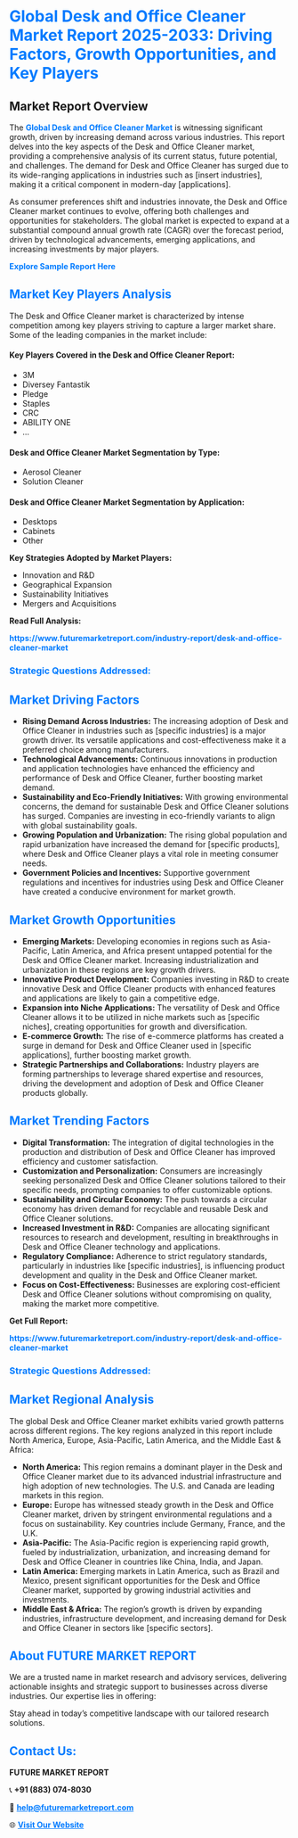 <h1 style="color: #007BFF;">Global Desk and Office Cleaner Market Report 2025-2033: Driving Factors, Growth Opportunities, and Key Players</h1>

<section id="overview">
<h2>Market Report Overview</h2>
<p>The <a href="https://www.futuremarketreport.com/industry-report/desk-and-office-cleaner-market" style="color: #007BFF; text-decoration: none;"><strong>Global Desk and Office Cleaner Market</strong></a> is witnessing significant growth, driven by increasing demand across various industries. This report delves into the key aspects of the Desk and Office Cleaner market, providing a comprehensive analysis of its current status, future potential, and challenges. The demand for Desk and Office Cleaner has surged due to its wide-ranging applications in industries such as [insert industries], making it a critical component in modern-day [applications].</p>
<p>As consumer preferences shift and industries innovate, the Desk and Office Cleaner market continues to evolve, offering both challenges and opportunities for stakeholders. The global market is expected to expand at a substantial compound annual growth rate (CAGR) over the forecast period, driven by technological advancements, emerging applications, and increasing investments by major players.</p>
</section>

<section id="overview">
<p><a href="https://www.futuremarketreport.com/request-sample/reportId=98288" style="color: #007BFF; text-decoration: none;"><strong>Explore Sample Report Here</strong></a></p>
</section>

<section id="key-players">
<h2 style="color: #007BFF;">Market Key Players Analysis</h2>
<p>The Desk and Office Cleaner market is characterized by intense competition among key players striving to capture a larger market share. Some of the leading companies in the market include:</p>
<h4>Key Players Covered in the Desk and Office Cleaner Report:</h4>
<ul><li>3M</li><li>Diversey Fantastik</li><li>Pledge</li><li>Staples</li><li>CRC</li><li>ABILITY ONE</li><li>...</li></ul>
<h4>Desk and Office Cleaner Market Segmentation by Type:</h4>
<ul><li>Aerosol Cleaner</li><li>Solution Cleaner</li></ul>

<h4>Desk and Office Cleaner Market Segmentation by Application:</h4>
<ul><li>Desktops</li><li>Cabinets</li><li>Other</li></ul>
<p><strong>Key Strategies Adopted by Market Players:</strong></p>
<ul>
<li>Innovation and R&D</li>
<li>Geographical Expansion</li>
<li>Sustainability Initiatives</li>
<li>Mergers and Acquisitions</li>
</ul>
</section>

<section>
<p><strong>Read Full Analysis: </strong></p><a href="https://www.futuremarketreport.com/industry-report/desk-and-office-cleaner-market" style="color: #007BFF; text-decoration: none;"><strong>https://www.futuremarketreport.com/industry-report/desk-and-office-cleaner-market</strong></a>
<h3 style="color: #007BFF;">Strategic Questions Addressed:</h3>
</section>

<section id="driving-factors">
<h2 style="color: #007BFF;">Market Driving Factors</h2>
<ul>
<li><strong>Rising Demand Across Industries:</strong> The increasing adoption of Desk and Office Cleaner in industries such as [specific industries] is a major growth driver. Its versatile applications and cost-effectiveness make it a preferred choice among manufacturers.</li>
<li><strong>Technological Advancements:</strong> Continuous innovations in production and application technologies have enhanced the efficiency and performance of Desk and Office Cleaner, further boosting market demand.</li>
<li><strong>Sustainability and Eco-Friendly Initiatives:</strong> With growing environmental concerns, the demand for sustainable Desk and Office Cleaner solutions has surged. Companies are investing in eco-friendly variants to align with global sustainability goals.</li>
<li><strong>Growing Population and Urbanization:</strong> The rising global population and rapid urbanization have increased the demand for [specific products], where Desk and Office Cleaner plays a vital role in meeting consumer needs.</li>
<li><strong>Government Policies and Incentives:</strong> Supportive government regulations and incentives for industries using Desk and Office Cleaner have created a conducive environment for market growth.</li>
</ul>
</section>

<section id="growth-opportunities">
<h2 style="color: #007BFF;">Market Growth Opportunities</h2>
<ul>
<li><strong>Emerging Markets:</strong> Developing economies in regions such as Asia-Pacific, Latin America, and Africa present untapped potential for the Desk and Office Cleaner market. Increasing industrialization and urbanization in these regions are key growth drivers.</li>
<li><strong>Innovative Product Development:</strong> Companies investing in R&D to create innovative Desk and Office Cleaner products with enhanced features and applications are likely to gain a competitive edge.</li>
<li><strong>Expansion into Niche Applications:</strong> The versatility of Desk and Office Cleaner allows it to be utilized in niche markets such as [specific niches], creating opportunities for growth and diversification.</li>
<li><strong>E-commerce Growth:</strong> The rise of e-commerce platforms has created a surge in demand for Desk and Office Cleaner used in [specific applications], further boosting market growth.</li>
<li><strong>Strategic Partnerships and Collaborations:</strong> Industry players are forming partnerships to leverage shared expertise and resources, driving the development and adoption of Desk and Office Cleaner products globally.</li>
</ul>
</section>

<section id="trending-factors">
<h2 style="color: #007BFF;">Market Trending Factors</h2>
<ul>
<li><strong>Digital Transformation:</strong> The integration of digital technologies in the production and distribution of Desk and Office Cleaner has improved efficiency and customer satisfaction.</li>
<li><strong>Customization and Personalization:</strong> Consumers are increasingly seeking personalized Desk and Office Cleaner solutions tailored to their specific needs, prompting companies to offer customizable options.</li>
<li><strong>Sustainability and Circular Economy:</strong> The push towards a circular economy has driven demand for recyclable and reusable Desk and Office Cleaner solutions.</li>
<li><strong>Increased Investment in R&D:</strong> Companies are allocating significant resources to research and development, resulting in breakthroughs in Desk and Office Cleaner technology and applications.</li>
<li><strong>Regulatory Compliance:</strong> Adherence to strict regulatory standards, particularly in industries like [specific industries], is influencing product development and quality in the Desk and Office Cleaner market.</li>
<li><strong>Focus on Cost-Effectiveness:</strong> Businesses are exploring cost-efficient Desk and Office Cleaner solutions without compromising on quality, making the market more competitive.</li>
</ul>
</section>

<section>
<p><strong>Get Full Report: </strong></p><a href="https://www.futuremarketreport.com/industry-report/desk-and-office-cleaner-market" style="color: #007BFF; text-decoration: none;"><strong>https://www.futuremarketreport.com/industry-report/desk-and-office-cleaner-market</strong></a>
<h3 style="color: #007BFF;">Strategic Questions Addressed:</h3>
</section>


<section id="regional-analysis">
<h2 style="color: #007BFF;">Market Regional Analysis</h2>
<p>The global Desk and Office Cleaner market exhibits varied growth patterns across different regions. The key regions analyzed in this report include North America, Europe, Asia-Pacific, Latin America, and the Middle East & Africa:</p>
<ul>
<li><strong>North America:</strong> This region remains a dominant player in the Desk and Office Cleaner market due to its advanced industrial infrastructure and high adoption of new technologies. The U.S. and Canada are leading markets in this region.</li>
<li><strong>Europe:</strong> Europe has witnessed steady growth in the Desk and Office Cleaner market, driven by stringent environmental regulations and a focus on sustainability. Key countries include Germany, France, and the U.K.</li>
<li><strong>Asia-Pacific:</strong> The Asia-Pacific region is experiencing rapid growth, fueled by industrialization, urbanization, and increasing demand for Desk and Office Cleaner in countries like China, India, and Japan.</li>
<li><strong>Latin America:</strong> Emerging markets in Latin America, such as Brazil and Mexico, present significant opportunities for the Desk and Office Cleaner market, supported by growing industrial activities and investments.</li>
<li><strong>Middle East & Africa:</strong> The region’s growth is driven by expanding industries, infrastructure development, and increasing demand for Desk and Office Cleaner in sectors like [specific sectors].</li>
</ul>
</section>

<footer>
<h2 style="color: #007BFF;">About FUTURE MARKET REPORT</h2>
<p>We are a trusted name in market research and advisory services, delivering actionable insights and strategic support to businesses across diverse industries. Our expertise lies in offering:</p>

<p>Stay ahead in today’s competitive landscape with our tailored research solutions.</p>

<h2 style="color: #007BFF;">Contact Us:</h2>
<p><strong>FUTURE MARKET REPORT</strong></p>
<p>📞 <strong>+91 (883) 074-8030</strong></p>
<p>📧 <strong><a href="mailto:help@futuremarketreport.com" style="color: #007BFF;">help@futuremarketreport.com</a></strong></p>
<p>🌐 <strong><a href="https://www.futuremarketreport.com/" style="color: #007BFF;">Visit Our Website</a></strong></p>
</footer>